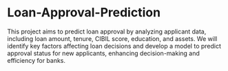 # Loan-Approval-Prediction
This project aims to predict loan approval by analyzing applicant data, including loan amount, tenure, CIBIL score, education, and assets. We will identify key factors affecting loan decisions and develop a model to predict approval status for new applicants, enhancing decision-making and efficiency for banks.
